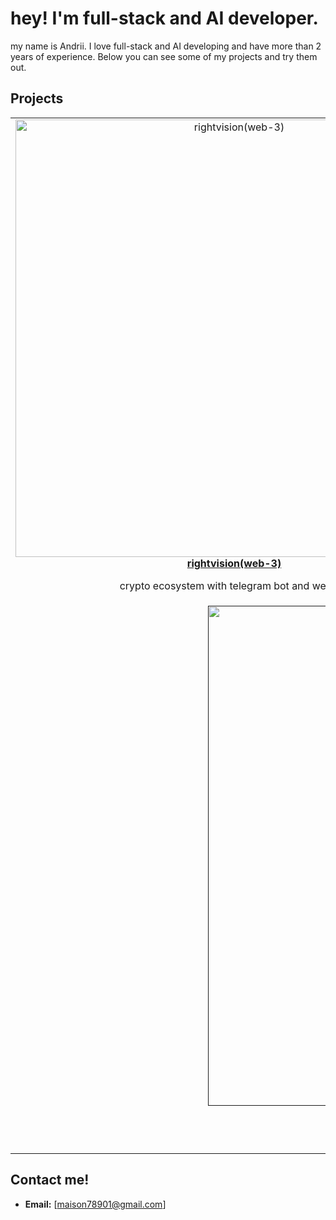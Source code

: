 # hey! I'm full-stack and AI developer.

my name is Andrii. I love full-stack and AI developing and have more than 2 years of experience. Below you can see some of my projects and try them out.

## Projects 

<table>
  <tr>
    <td align="center">
      <a href="http://rightvision.io/">
        <img src="https://i.imgur.com/E0E9pqT.jpg" alt="rightvision(web-3)" width="700"><br/>
        <b>rightvision(web-3)</b>
      </a>
      <p>crypto ecosystem with telegram bot and website</p>
    </td>
    <td align="center">
      <a href="https://tdrproject.netlify.app/">
        <img src="https://i.imgur.com/mEfdSHJ.jpg" alt="emotion recognition" width="700"><br/>
        <b>emotion recognition</b>
      </a>
      <p>using computer vision recognize human emotions</p>
    </td>
  </tr>
  <tr>
    <td align="center" colspan="2">
      <a href="">
        <img src="https://i.imgur.com/1zKsv1c.jpg" alt="ai chatbot(soon)" width="800"><br/>
        <b>ai chatbot(soon)</b>
      </a>
      <p>personalized AI assistant</p>
    </td>
  </tr>
</table>

## Contact me!

- **Email:** [maison78901@gmail.com]

